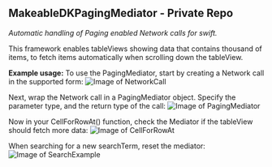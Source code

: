 ## MakeableDKPagingMediator - Private Repo ##

*Automatic handling of Paging enabled Network calls for swift.*

This framework enables tableViews showing data that contains thousand of items, to fetch items automatically when scrolling down the tableView.

**Example usage:**
To use the PagingMediator, start by creating a Network call in the supported form:
![Image of NetworkCall](https://github.com/makeabledk/swift-paging-framework/blob/master/PagingMediatorFramework/NetworkCallExample.png)

Next, wrap the Network call in a PagingMediator object. Specify the parameter type, and the return type of the call:
![Image of PagingMediator](https://github.com/makeabledk/swift-paging-framework/blob/master/PagingMediatorFramework/PagingMediatorExample.png)

Now in your CellForRowAt() function, check the Mediator if the tableView should fetch more data:
![Image of CellForRowAt](https://github.com/makeabledk/swift-paging-framework/blob/master/PagingMediatorFramework/cellForRowAtExample.png)

When searching for a new searchTerm, reset the mediator:
![Image of SearchExample](https://github.com/makeabledk/swift-paging-framework/blob/master/PagingMediatorFramework/searchExample.png)
